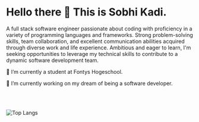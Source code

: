 # Hello there 👋 This is Sobhi Kadi.

A full stack software engineer passionate about coding with proficiency in a variety of programming languages and frameworks. Strong problem-solving skills, team collaboration, and excellent communication abilities acquired through diverse work and life  experience. Ambitious and eager to learn, I'm seeking opportunities to leverage my technical skills to contribute to a dynamic software development team.


🌱 I’m currently a student at Fontys Hogeschool.


🔭 I’m currently working on my dream of being a software developer.



<br>
<br>

![Top Langs](https://github-readme-stats.vercel.app/api/top-langs/?username=sobhikadi&size_weight=0.5&count_weight=0.5&theme=dark&langs_count=10)

